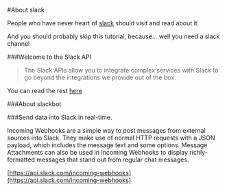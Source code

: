 #About slack


People who have never heart of [slack](https://slack.com/) should visit and read about it.

And you should probably skip this tutorial, because... well you need a slack channel


> 
###Welcome to the Slack API

> The Slack APIs allow you to integrate complex services with Slack to go beyond the integrations we provide out of the box.

You can read the rest [here](https://api.slack.com/)

###About slackbot

>
###Send data into Slack in real-time.
>
Incoming Webhooks are a simple way to post messages from external sources into Slack. They make use of normal HTTP requests with a JSON payload, which includes the message text and some options. Message Attachments can also be used in Incoming Webhooks to display richly-formatted messages that stand out from regular chat messages.


[https://api.slack.com/incoming-webhooks](https://api.slack.com/incoming-webhooks)